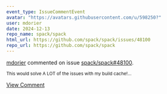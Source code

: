 ```yaml
---
event_type: IssueCommentEvent
avatar: "https://avatars.githubusercontent.com/u/598250?"
user: mdorier
date: 2024-12-13
repo_name: spack/spack
html_url: https://github.com/spack/spack/issues/48100
repo_url: https://github.com/spack/spack
---
```


<a href='https://github.com/mdorier' target='_blank'>mdorier</a> commented on issue <a href='https://github.com/spack/spack/issues/48100' target='_blank'>spack/spack#48100</a>.

<small>This would solve A LOT of the issues with my build cache!...</small>

<a href='https://github.com/spack/spack/issues/48100' target='_blank'>View Comment</a>